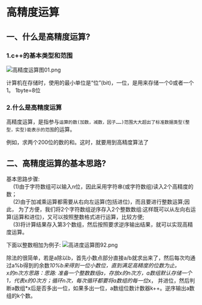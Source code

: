 # 高精度运算

## 一、什么是高精度运算?

### 1.c++的基本类型和范围
![高精度运算图01.png](高精度运算图01.png)

计算机在存储时，使用的最小单位是“位”(bit)，一位，是用来存储一个0或者一个1。 1byte=8位

### 2.什么是高精度运算
高精度运算，是指参与`运算的数(加数，减数，因子……)范围大大超出了标准数据类型(整型，实型)能表示的范围`的运算。

例如，求两个200位的数的和。这时，就要用到高精度算法了

## 二、高精度运算的基本思路?
基本思路步骤:<br/>
&emsp; (1)由于字符数组可以输入n位，因此采用字符串(或字符数组)读入2个高精度的数；<br/>
&emsp; (2)由于加减乘运算都需要从右向左运算(包括进位)，而且要进行整数运算;因此，
为了方便，我们将2个字符数组逆序存入2个整数数组:这样既可以从左向右运算(运算和进位)，又可以按照整数格式进行运算，比较方便;<br/>
&emsp; (3)将计算结果存入第3个数组，然后按照要求逆序输出结果，就可以实现高精度运算。<br/>

下面以整数相加为例子:
![高进度运算图92.png](高进度运算图92.png)

除法的很简单，若是a除以b，首先小数点部分直接a/b就求出来了，然后每次均通过a%b得到的余数*10%b来得到一位小数位，直到满足高精度的位数为止。<br/>
x的n次方思路：思路:
准备一个整数数组a，存放x的n次方，a数组默认存储一个1，代表x的0次方；循环n次，每次循环都要将a数组的每一位*x，
并进位，然后判断a数组*x后是否多出一位，如果多出一位，a数组位数计数器k++。逆序输出a数组的k个数。